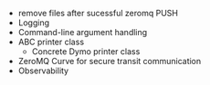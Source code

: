 - remove files after sucessful zeromq PUSH
- Logging
- Command-line argument handling
- ABC printer class
  - Concrete Dymo printer class
- ZeroMQ Curve for secure transit communication
- Observability
